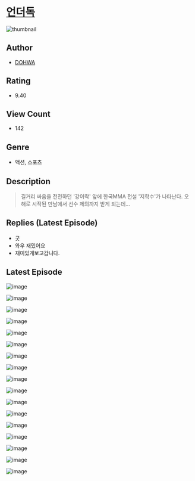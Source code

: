 # [언더독](https://comic.naver.com/challenge/list?titleId=810618)
![thumbnail](https://image-comic.pstatic.net/user_contents_data/challenge_comic/2023/05/24/366798/upload_3546134126790010425_480x623.jpeg)

## Author
- [DOHWA](https://comic.naver.com/artistTitle?id=366798)

## Rating
- 9.40

## View Count
- 142

## Genre
- 액션, 스포츠

## Description
> 길거리 싸움을 전전하던 '강이락' 앞에 한국MMA 전설 '지학수'가 나타난다. 오해로 시작된 만남에서 선수 제의까지 받게 되는데...

## Replies (Latest Episode)
- 굿
- 와우 재밌어요
- 재미있게보고갑니다.

## Latest Episode
![image](https://image-comic.pstatic.net/user_contents_data/challenge_comic/2023/05/24/366798/upload_7220505174121591861.jpeg)

![image](https://image-comic.pstatic.net/user_contents_data/challenge_comic/2023/05/24/366798/upload_3835205633615159865.jpeg)

![image](https://image-comic.pstatic.net/user_contents_data/challenge_comic/2023/05/24/366798/upload_7291943743230522722.jpeg)

![image](https://image-comic.pstatic.net/user_contents_data/challenge_comic/2023/05/24/366798/upload_3631363879392929073.jpeg)

![image](https://image-comic.pstatic.net/user_contents_data/challenge_comic/2023/05/24/366798/upload_7003995932923879782.jpeg)

![image](https://image-comic.pstatic.net/user_contents_data/challenge_comic/2023/05/24/366798/upload_3978711713640296500.jpeg)

![image](https://image-comic.pstatic.net/user_contents_data/challenge_comic/2023/05/24/366798/upload_7306582666675303010.jpeg)

![image](https://image-comic.pstatic.net/user_contents_data/challenge_comic/2023/05/24/366798/upload_7089336941735732273.jpeg)

![image](https://image-comic.pstatic.net/user_contents_data/challenge_comic/2023/05/24/366798/upload_3616453603397678905.jpeg)

![image](https://image-comic.pstatic.net/user_contents_data/challenge_comic/2023/05/24/366798/upload_7291434867600013108.jpeg)

![image](https://image-comic.pstatic.net/user_contents_data/challenge_comic/2023/05/24/366798/upload_3919031493861926451.jpeg)

![image](https://image-comic.pstatic.net/user_contents_data/challenge_comic/2023/05/24/366798/upload_3631137585414562148.jpeg)

![image](https://image-comic.pstatic.net/user_contents_data/challenge_comic/2023/05/24/366798/upload_3691035478463623268.jpeg)

![image](https://image-comic.pstatic.net/user_contents_data/challenge_comic/2023/05/24/366798/upload_7219886363803935282.jpeg)

![image](https://image-comic.pstatic.net/user_contents_data/challenge_comic/2023/05/24/366798/upload_3761405301517149237.jpeg)

![image](https://image-comic.pstatic.net/user_contents_data/challenge_comic/2023/05/24/366798/upload_3832902362929836854.jpeg)

![image](https://image-comic.pstatic.net/user_contents_data/challenge_comic/2023/05/24/366798/upload_4050488018173376100.jpeg)
